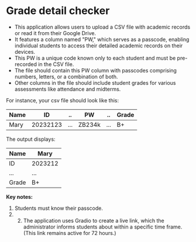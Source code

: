 # Grade detail checker

- This application allows users to upload a CSV file with academic records or read it from their Google Drive. 
- It features a column named "PW," which serves as a passcode, enabling individual students to access their detailed academic records on their devices. 
- This PW is a unique code known only to each student and must be pre-recorded in the CSV file. 
- The file should contain this PW column with passcodes comprising numbers, letters, or a combination of both. 
- Other columns in the file should include student grades for various assessments like attendance and midterms. 

For instance, your csv file should look like this:

|Name|ID|..|PW|..|Grade|
|--|--|--|--|--|--|
|Mary|20232123|...|ZB234k|...|B+|

The output displays:

|Name|Mary|
|--|--|
|ID|2023212|
|...|...|
|Grade|B+|

**Key notes:** 
1) Students must know their passcode.
2) 2) The application uses Gradio to create a live link, which the administrator informs students about within a specific time frame. (This link remains active for 72 hours.)
